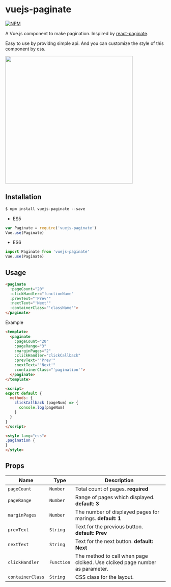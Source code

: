 # vuejs-paginate
[![NPM](https://nodei.co/npm/vuejs-paginate.png)](https://nodei.co/npm/vuejs-paginate/)

A Vue.js component to make pagination. Inspired by [react-paginate](https://github.com/AdeleD/react-paginate).

Easy to use by providng simple api. And you can customize the style of this component by css.

<img src="https://github.com/lokyoung/vuejs-paginate/blob/master/img/paginate.png" width="400" />


## Installation

```js
$ npm install vuejs-paginate --save
```

- ES5
```js
var Paginate = require('vuejs-paginate')
Vue.use(Paginate)
```

- ES6
```js
import Paginate from 'vuejs-paginate'
Vue.use(Paginate)
```

## Usage

```html
<paginate
  :pageCount="20"
  :clickHandler="functionName"
  :prevText="'Prev'"
  :nextText="'Next'"
  :containerClass="'className'">
</paginate>
```

Example
```html
<template>
  <paginate
    :pageCount="20"
    :pageRange="3"
    :marginPages="2"
    :clickHandler="clickCallback"
    :prevText="'Prev'"
    :nextText="'Next'"
    :containerClass="'pagination'">
  </paginate>
</template>

<script>
export default {
  methods: {
    clickCallback (pageNum) => {
      console.log(pageNum)
    }
  }
}
</script>

<style lang="css">
.pagination {
}
</style>
```

## Props
| Name | Type | Description |
| --- | --- | --- |
| `pageCount` | `Number` | Total count of pages. **required** |
| `pageRange` | `Number` | Range of pages which displayed. **default: 3** |
| `marginPages` | `Number` | The number of displayed pages for marings. **default: 1** |
| `prevText` | `String` | Text for the previous button. **default: Prev**  |
| `nextText` | `String` | Text for the next button. **default: Next**  |
| `clickHandler` | `Function` | The method to call when page clciked. Use clciked page number as parameter. |
| `containerClass` | `String` | CSS class for the layout. |
